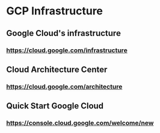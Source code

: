 # GCP Infrastructure
## Google Cloud's infrastructure
### https://cloud.google.com/infrastructure

## Cloud Architecture Center
### https://cloud.google.com/architecture

## Quick Start Google Cloud
### https://console.cloud.google.com/welcome/new
